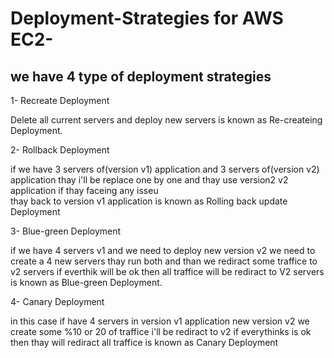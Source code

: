 # Deployment-Strategies for AWS EC2-

## we have 4 type of deployment strategies

1- Recreate Deployment 

Delete all current servers and deploy new servers is known as Re-createing Deployment.

2- Rollback Deployment

if we have 3 servers of(version v1) application and 3 servers of(version v2) application
thay i'll be replace one by one and thay use version2 v2 application if thay faceing any isseu    
thay back to version v1 application is known as Rolling back update Deployment 
   
3- Blue-green Deployment

if we have 4 servers v1 and we need to deploy new version v2 we need to create a 4 new servers 
thay run both and than we rediract some traffice to v2 servers if everthik will be ok then all 
traffice will be rediract to V2 servers is known as Blue-green Deployment.

4- Canary Deployment   
   
in this case if have 4 servers in version v1 application new version v2 we create some %10 or 20 
of traffice i'll be rediract to v2 if everythinks is ok then thay will rediract all traffice is 
known as Canary Deployment
